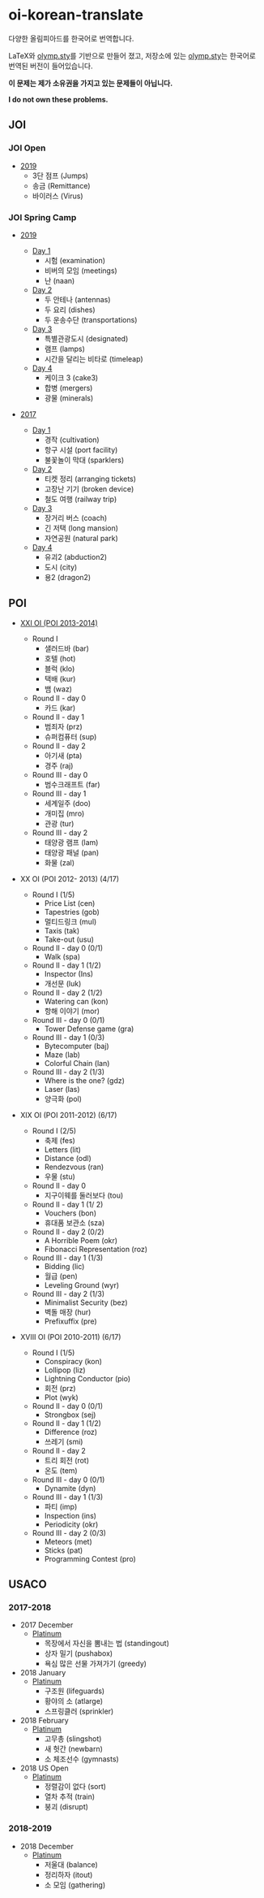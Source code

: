 # oi-korean-translate
다양한 올림피아드를 한국어로 번역합니다.

LaTeX와 [olymp.sty](https://github.com/GassaFM/olymp.sty)를 기반으로 만들어 졌고, 저장소에 있는 [olymp.sty](https://github.com/ho94949/oi-korean-translate/blob/master/olymp.sty)는 한국어로 번역된 버전이 들어있습니다.

**이 문제는 제가 소유권을 가지고 있는 문제들이 아닙니다.**

**I do not own these problems.**

## JOI

### JOI Open 

- [2019](https://raw.githubusercontent.com/ho94949/oi-korean-translate/master/JOI/Open/2019/JOIOC2019.pdf) 
  - 3단 점프 (Jumps)
  - 송금 (Remittance)
  - 바이러스 (Virus)

### JOI Spring Camp

- [2019](https://raw.githubusercontent.com/ho94949/oi-korean-translate/master/JOI/Spring%20Camp/2019/JOISC2019.pdf)
  - [Day 1](https://raw.githubusercontent.com/ho94949/oi-korean-translate/master/JOI/Spring%20Camp/2019/Day1/JOISC2019Day1.pdf)
    - 시험 (examination)
    - 비버의 모임 (meetings)
    - 난 (naan)
  - [Day 2](https://raw.githubusercontent.com/ho94949/oi-korean-translate/master/JOI/Spring%20Camp/2019/Day2/JOISC2019Day2.pdf)
    - 두 안테나 (antennas)
    - 두 요리 (dishes)
    - 두 운송수단 (transportations)
  - [Day 3](https://raw.githubusercontent.com/ho94949/oi-korean-translate/master/JOI/Spring%20Camp/2019/Day3/JOISC2019Day3.pdf)
    - 특별관광도시 (designated)
    - 램프 (lamps)
    - 시간을 달리는 비타로 (timeleap)
  - [Day 4](https://raw.githubusercontent.com/ho94949/oi-korean-translate/master/JOI/Spring%20Camp/2019/Day4/JOISC2019Day4.pdf)
    - 케이크 3 (cake3)
    - 합병 (mergers)
    - 광물 (minerals) 

- [2017](https://raw.githubusercontent.com/ho94949/oi-korean-translate/master/JOI/Spring%20Camp/2017/JOISC2017.pdf)
  - [Day 1](https://raw.githubusercontent.com/ho94949/oi-korean-translate/master/JOI/Spring%20Camp/2017/Day1/JOISC2017Day1.pdf)
    - 경작 (cultivation)
    - 항구 시설 (port facility)
    - 불꽃놀이 막대 (sparklers)
  - [Day 2](https://raw.githubusercontent.com/ho94949/oi-korean-translate/master/JOI/Spring%20Camp/2017/Day2/JOISC2017Day2.pdf)
    - 티켓 정리 (arranging tickets)
    - 고장난 기기 (broken device)
    - 철도 여행 (railway trip)
  - [Day 3](https://raw.githubusercontent.com/ho94949/oi-korean-translate/master/JOI/Spring%20Camp/2017/Day3/JOISC2017Day3.pdf)
    - 장거리 버스 (coach)
    - 긴 저택 (long mansion)
    - 자연공원 (natural park)
  - [Day 4](https://raw.githubusercontent.com/ho94949/oi-korean-translate/master/JOI/Spring%20Camp/2017/Day4/JOISC2017Day4.pdf)
    - 유괴2 (abduction2)
    - 도시 (city)
    - 용2 (dragon2)

## POI

- [XXI OI (POI 2013-2014)](https://raw.githubusercontent.com/ho94949/oi-korean-translate/master/POI/XXI/OI21.pdf)
  - Round I
    - 샐러드바 (bar)
    - 호텔 (hot)
    - 블럭 (klo)
    - 택배 (kur)
    - 뱀 (waz)
  - Round II - day 0
    - 카드 (kar)
  - Round II - day 1
    - 범죄자 (prz)
    - 슈퍼컴퓨터 (sup)
  - Round II - day 2
    - 아기새 (pta)
    - 경주 (raj)
  - Round III - day 0
    - 범수크래프트 (far)
  - Round III - day 1
    - 세계일주 (doo)
    - 개미집 (mro)
    - 관광 (tur)
  - Round III - day 2
    - 태양광 램프 (lam)
    - 태양광 패널 (pan)
    - 화물 (zal)

- XX OI (POI 2012- 2013) (4/17)
  - Round I (1/5)
    - Price List (cen)
    - Tapestries (gob)
    - 멀티드링크 (mul)
    - Taxis (tak)
    - Take-out (usu)
  - Round II - day 0 (0/1)
    - Walk (spa)
  - Round II - day 1 (1/2)
    - Inspector (Ins)
    - 개선문 (luk)
  - Round II - day 2 (1/2)
    - Watering can (kon)
    - 항해 이야기 (mor)
  - Round III - day 0 (0/1)
    - Tower Defense game (gra)
  - Round III - day 1 (0/3)
    - Bytecomputer (baj)
    - Maze (lab)
    - Colorful Chain (lan)
  - Round III - day 2 (1/3)
    - Where is the one? (gdz)
    - Laser (las)
    - 양극화 (pol)

- XIX OI (POI 2011-2012) (6/17)
  - Round I (2/5)
    - 축제 (fes)
    - Letters (lit)
    - Distance (odl)
    - Rendezvous (ran)
    - 우물 (stu)
  - Round II - day 0
    - 지구이웨를 둘러보다 (tou)
  - Round II - day 1 (1/ 2)
    - Vouchers (bon)
    - 휴대품 보관소 (sza)
  - Round II - day 2 (0/2)
    - A Horrible Poem (okr)
    - Fibonacci Representation (roz)
  - Round III - day 1 (1/3)
    - Bidding (lic)
    - 월급 (pen)
    - Leveling Ground (wyr)
  - Round III - day 2 (1/3)
    - Minimalist Security (bez)
    - 벽돌 매장 (hur)
    - Prefixuffix (pre)

- XVIII OI (POI 2010-2011) (6/17)
  - Round I (1/5)
    - Conspiracy (kon)
    - Lollipop (liz)
    - Lightning Conductor (pio)
    - 회전 (prz)
    - Plot (wyk)
  - Round II - day 0 (0/1)
    - Strongbox (sej)
  - Round II - day 1 (1/2)
    -  Difference (roz)
    -  쓰레기 (smi)
  - Round II - day 2
    - 트리 회전 (rot)
    - 온도 (tem)
  - Round III - day 0 (0/1)
    - Dynamite (dyn)
  - Round III - day 1 (1/3)
    - 파티 (imp)
    - Inspection (ins)
    - Periodicity (okr)
  - Round III - day 2 (0/3)
    - Meteors (met)
    - Sticks (pat)
    - Programming Contest (pro)



## USACO

### 2017-2018

- 2017 December
  - [Platinum](https://github.com/ho94949/oi-korean-translate/raw/master/USACO/2017Dec/Platinum/USACO17DecPla.pdf)
    - 목장에서 자신을 뽐내는 법 (standingout)
    - 상자 밀기 (pushabox)
    - 욕심 많은 선물 가져가기 (greedy)
- 2018 January
  - [Platinum](https://github.com/ho94949/oi-korean-translate/raw/master/USACO/2018Jan/Platinum/USACO18JanPla.pdf)
    - 구조원 (lifeguards)
    - 황야의 소 (atlarge)
    - 스프링클러 (sprinkler)
- 2018 February
  - [Platinum](https://github.com/ho94949/oi-korean-translate/raw/master/USACO/2018Feb/Platinum/USACO18FebPla.pdf)
    - 고무총 (slingshot)
    - 새 헛간 (newbarn)
    - 소 체조선수 (gymnasts)
- 2018 US Open
  - [Platinum](https://github.com/ho94949/oi-korean-translate/raw/master/USACO/2018USOpen/Platinum/USACO18USOpenPla.pdf)
    - 정렬감이 없다 (sort)
    - 열차 추적 (train)
    - 붕괴 (disrupt)


### 2018-2019

- 2018 December
  - [Platinum](https://github.com/ho94949/oi-korean-translate/raw/master/USACO/2018Dec/Platinum/USACO18DecPla.pdf)
    - 저울대 (balance)
    - 정리하자 (itout)
    - 소 모임 (gathering)